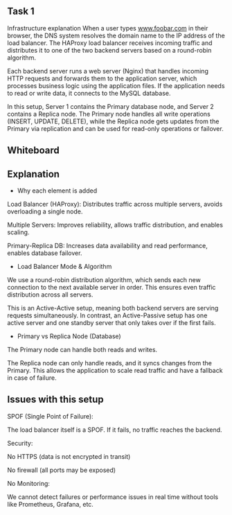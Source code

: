 ## Task 1

Infrastructure explanation
When a user types www.foobar.com in their browser, the DNS system resolves the domain name to the IP address of the load balancer. The HAProxy load balancer receives incoming traffic and distributes it to one of the two backend servers based on a round-robin algorithm.

Each backend server runs a web server (Nginx) that handles incoming HTTP requests and forwards them to the application server, which processes business logic using the application files. If the application needs to read or write data, it connects to the MySQL database.

In this setup, Server 1 contains the Primary database node, and Server 2 contains a Replica node. The Primary node handles all write operations (INSERT, UPDATE, DELETE), while the Replica node gets updates from the Primary via replication and can be used for read-only operations or failover.

## Whiteboard



## Explanation

- Why each element is added

Load Balancer (HAProxy): Distributes traffic across multiple servers, avoids overloading a single node.

Multiple Servers: Improves reliability, allows traffic distribution, and enables scaling.

Primary-Replica DB: Increases data availability and read performance, enables database failover.

- Load Balancer Mode & Algorithm

We use a round-robin distribution algorithm, which sends each new connection to the next available server in order. This ensures even traffic distribution across all servers.

This is an Active-Active setup, meaning both backend servers are serving requests simultaneously. In contrast, an Active-Passive setup has one active server and one standby server that only takes over if the first fails.

- Primary vs Replica Node (Database)

The Primary node can handle both reads and writes.

The Replica node can only handle reads, and it syncs changes from the Primary.
This allows the application to scale read traffic and have a fallback in case of failure.

## Issues with this setup
SPOF (Single Point of Failure):

The load balancer itself is a SPOF. If it fails, no traffic reaches the backend.

Security:

No HTTPS (data is not encrypted in transit)

No firewall (all ports may be exposed)

No Monitoring:

We cannot detect failures or performance issues in real time without tools like Prometheus, Grafana, etc.
